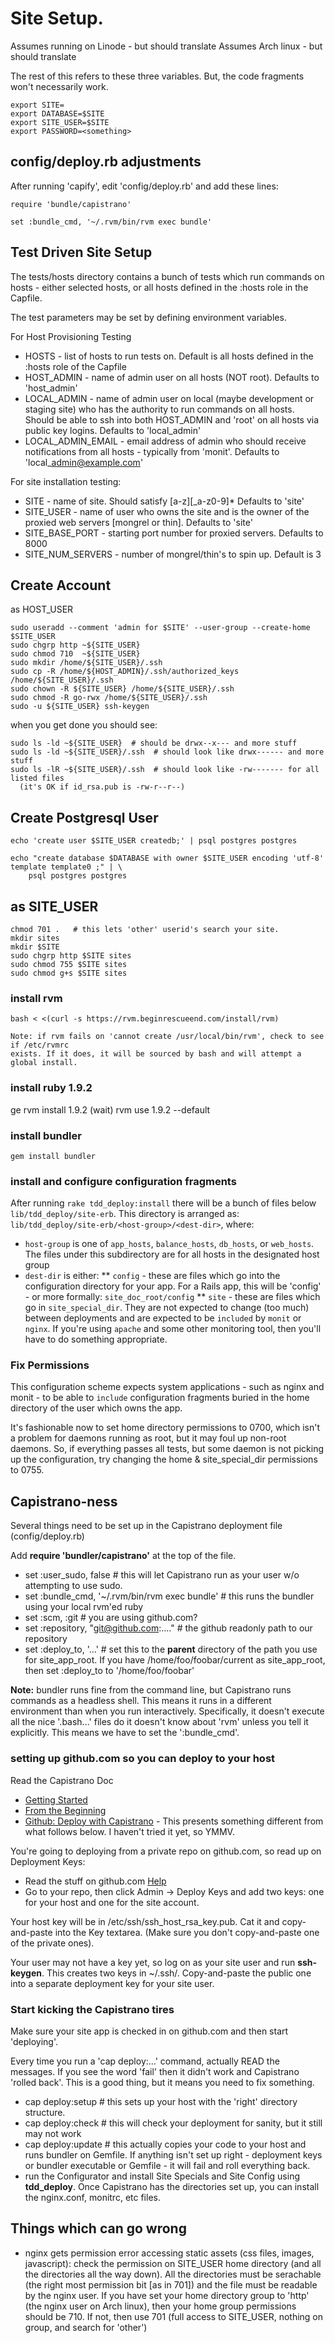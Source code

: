 # Site Setup.

Assumes running on Linode - but should translate
Assumes Arch linux - but should translate

The rest of this refers to these three variables. But, the
code fragments won't necessarily work.

    export SITE=
    export DATABASE=$SITE
    export SITE_USER=$SITE
    export PASSWORD=<something>
    
## config/deploy.rb adjustments

After running 'capify', edit 'config/deploy.rb' and add these lines:

    require 'bundle/capistrano'
    
    set :bundle_cmd, '~/.rvm/bin/rvm exec bundle'
    
## Test Driven Site Setup

The tests/hosts directory contains a bunch of tests which run commands
on hosts - either selected hosts, or all hosts defined in the :hosts role
in the Capfile.

The test parameters may be set by defining environment variables.

For Host Provisioning Testing

* HOSTS - list of hosts to run tests on. Default is all hosts defined in the
:hosts role of the Capfile
* HOST\_ADMIN - name of admin user on all hosts (NOT root). Defaults to 'host_admin'
* LOCAL\_ADMIN - name of admin user on local (maybe development or staging site)
who has the authority to run commands on all hosts. Should be able to ssh into
both HOST\_ADMIN and 'root' on all hosts via public key logins. Defaults to
'local\_admin'
* LOCAL\_ADMIN_EMAIL - email address of admin who should receive notifications
from all hosts - typically from 'monit'. Defaults to 'local\_admin@example.com'

For site installation testing:

* SITE - name of site. Should satisfy [a-z][_a-z0-9]*  Defaults to 'site'
* SITE\_USER - name of user who owns the site and is the owner of the proxied
web servers [mongrel or thin]. Defaults to 'site'
* SITE\_BASE_PORT - starting port number for proxied servers. Defaults to 8000
* SITE\_NUM_SERVERS - number of mongrel/thin's to spin up. Default is 3

## Create Account

as HOST_USER

    sudo useradd --comment 'admin for $SITE' --user-group --create-home $SITE_USER
    sudo chgrp http ~${SITE_USER}
    sudo chmod 710  ~${SITE_USER}
    sudo mkdir /home/${SITE_USER}/.ssh
    sudo cp -R /home/${HOST_ADMIN}/.ssh/authorized_keys /home/${SITE_USER}/.ssh
    sudo chown -R ${SITE_USER} /home/${SITE_USER}/.ssh
    sudo chmod -R go-rwx /home/${SITE_USER}/.ssh
    sudo -u ${SITE_USER} ssh-keygen
    
when you get done you should see:

    sudo ls -ld ~${SITE_USER}  # should be drwx--x--- and more stuff
    sudo ls -ld ~${SITE_USER}/.ssh  # should look like drwx------ and more stuff
    sudo ls -lR ~${SITE_USER}/.ssh  # should look like -rw------- for all listed files
      (it's OK if id_rsa.pub is -rw-r--r--)

## Create Postgresql User

    echo 'create user $SITE_USER createdb;' | psql postgres postgres

    echo "create database $DATABASE with owner $SITE_USER encoding 'utf-8' template template0 ;" | \
        psql postgres postgres

## as SITE_USER

    chmod 701 .   # this lets 'other' userid's search your site. 
    mkdir sites
    mkdir $SITE
    sudo chgrp http $SITE sites
    sudo chmod 755 $SITE sites
    sudo chmod g+s $SITE sites

### install rvm

    bash < <(curl -s https://rvm.beginrescueend.com/install/rvm)
    
    Note: if rvm fails on 'cannot create /usr/local/bin/rvm', check to see if /etc/rvmrc
    exists. If it does, it will be sourced by bash and will attempt a global install.

### install ruby 1.9.2
ge
    rvm install 1.9.2
    (wait)
    rvm use 1.9.2 --default
    
### install bundler

    gem install bundler
    
### install and configure configuration fragments

After running `rake tdd_deploy:install` there will be a bunch of files
below `lib/tdd_deploy/site-erb`. This directory is arranged as:
`lib/tdd_deploy/site-erb/<host-group>/<dest-dir>`, where:

* `host-group` is one of `app_hosts`, `balance_hosts`, `db_hosts`, or `web_hosts`.
The files under this subdirectory are for all hosts in the designated host group
* `dest-dir` is either:
** `config` - these are files which go into the configuration directory for your app.
For a Rails app, this will be 'config' - or more formally: `site_doc_root/config`
** `site` - these are files which go in `site_special_dir`. They are not expected to
change (too much) between deployments and are expected to be `included` by `monit`
or `nginx`. If you're using `apache` and some other monitoring tool, then you'll
have to do something appropriate.

### Fix Permissions

This configuration scheme expects system applications - such as nginx and monit - to
be able to `include` configuration fragments buried in the home directory of the
user which owns the app.

It's fashionable now to set home directory permissions to 0700, which isn't a problem
for daemons running as root, but it may foul up non-root daemons. So, if everything
passes all tests, but some daemon is not picking up the configuration, try changing the
home & site\_special\_dir permissions to 0755.

## Capistrano-ness

Several things need to be set up in the Capistrano deployment file (config/deploy.rb)

Add **require 'bundler/capistrano'** at the top of the file.

* set :user\_sudo, false  # this will let Capistrano run as your user w/o attempting to use sudo.
* set :bundle\_cmd, '~/.rvm/bin/rvm exec bundle'  # this runs the bundler using your local rvm'ed ruby
* set :scm, :git   # you are using github.com?
* set :repository, "git@github.com:...."  # the github readonly path to our repository
* set :deploy\_to, '...'  # set this to the **parent** directory of the path you use for site\_app\_root.
If you have /home/foo/foobar/current as site\_app\_root, then set :deploy\_to to '/home/foo/foobar'

**Note:** bundler runs fine from the command line, but Capistrano runs commands as a headless
shell. This means it runs in a different environment than when you run interactively. Specifically,
it doesn't execute all the nice '.bash...' files do it doesn't know about 'rvm' unless you tell it
explicitly. This means we have to set the ':bundle\_cmd'.

### setting up github.com so you can deploy to your host

Read the Capistrano Doc

* [Getting Started](https://github.com/capistrano/capistrano/wiki/2.x-Getting-Started)
* [From the Beginning](https://github.com/capistrano/capistrano/wiki/2.x-From-The-Beginning)
* [Github: Deploy with Capistrano](http://help.github.com/deploy-with-capistrano/) - This presents
something different from what follows below. I haven't tried it yet, so YMMV.

You're going to deploying from a private repo on github.com, so read up on Deployment Keys:

* Read the stuff on github.com [Help](http://help.github.com/deploy-keys/)
* Go to your repo, then click Admin -> Deploy Keys and add two keys: one for your host and one
for the site account.

Your host key will be in /etc/ssh/ssh\_host\_rsa\_key.pub. Cat it and copy-and-paste into the
Key textarea. (Make sure you don't copy-and-paste one of the private ones).

Your user may not have a key yet, so log on as your site user and run **ssh-keygen**. This creates
two keys in ~/.ssh/. Copy-and-paste the public one into a separate deployment key for your site
user.

### Start kicking the Capistrano tires

Make sure your site app is checked in on github.com and then start 'deploying'.

Every time you run a 'cap deploy:...' command, actually READ the messages. If you see the
word 'fail' then it didn't work and Capistrano 'rolled back'. This is a good thing, but it means
you need to fix something.

* cap deploy:setup # this sets up your host with the 'right' directory structure.
* cap deploy:check # this will check your deployment for sanity, but it still may not work
* cap deploy:update # this actually copies your code to your host and runs bundler on Gemfile.
If anything isn't set up right - deployment keys or bundler executable or Gemfile - it will fail
and roll everything back.
* run the Configurator and install Site Specials and Site Config using **tdd\_deploy**. Once
Capistrano has the directories set up, you can install the nginx.conf, monitrc, etc files.

## Things which can go wrong

* nginx gets permission error accessing static assets (css files, images, javascript): check
the permission on SITE\_USER home directory (and all the directories all the way down). All
the directories must be serachable (the right most permission bit [as in 701]) and the file
must be readable by the nginx user. If you have set your home directory group to 'http' (the
nginx user on Arch linux), then your home group permissions should be 710. If not, then
use 701 (full access to SITE\_USER, nothing on group, and search for 'other')
